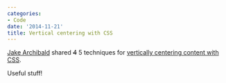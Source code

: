 ```yaml
---
categories:
- Code
date: '2014-11-21'
title: Vertical centering with CSS
---
```


[Jake Archibald](http://jakearchibald.com/) shared <del>4</del> 5 techniques for [vertically centering content with CSS](http://jsbin.com/honawo/).

Useful stuff!